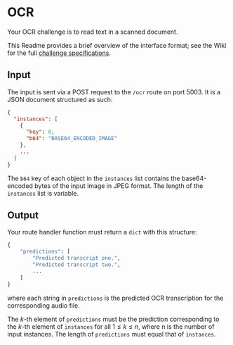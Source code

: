 # OCR

Your OCR challenge is to read text in a scanned document.

This Readme provides a brief overview of the interface format; see the Wiki for the full [challenge specifications](https://github.com/til-ai/til-25/wiki/Challenge-specifications).

## Input

The input is sent via a POST request to the `/ocr` route on port 5003. It is a JSON document structured as such:

```JSON
{
  "instances": [
    {
      "key": 0,
      "b64": "BASE64_ENCODED_IMAGE"
    },
    ...
  ]
}
```

The `b64` key of each object in the `instances` list contains the base64-encoded bytes of the input image in JPEG format. The length of the `instances` list is variable.

## Output

Your route handler function must return a `dict` with this structure:

```Python
{
    "predictions": [
        "Predicted transcript one.",
        "Predicted transcript two.",
        ...
    ]
}
```

where each string in `predictions` is the predicted OCR transcription for the corresponding audio file.

The $k$-th element of `predictions` must be the prediction corresponding to the $k$-th element of `instances` for all $1 \le k \le n$, where n is the number of input instances. The length of `predictions` must equal that of `instances`.
